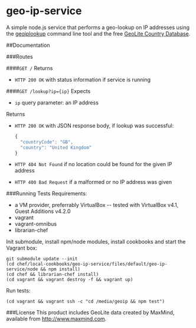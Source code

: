 geo-ip-service
==============

A simple node.js service that performs a geo-lookup on IP addresses using the [geoiplookup](http://manpages.ubuntu.com/manpages/hardy/man1/geoiplookup.1.html) command line tool and the free [GeoLite Country Database](http://dev.maxmind.com/geoip/legacy/geolite/).

##Documentation


###Routes

####`GET /`
Returns
- `HTTP 200 OK` with status information if service is running

####`GET /lookup?ip={ip}`
Expects
- `ip` query parameter: an IP address

Returns
- `HTTP 200 OK` with JSON response body, if lookup was successful:

  ``` js
  {
    "countryCode": "GB",
    "country": "United Kingdom"
  }
  ```
- `HTTP 404 Not Found` if no location could be found for the given IP address
- `HTTP 400 Bad Request` if a malformed or no IP address was given


###Running Tests
Requirements:
- a VM provider, preferrably VirtualBox
  -- tested with VirtualBox v4.1, Guest Additions v4.2.0
- vagrant 
- vagrant-omnibus
- librarian-chef

Init submodule, install npm/node modules, install cookbooks and start the Vagrant box:
```
git submodule update --init
(cd chef/local-cookbooks/geo-ip-service/files/default/geo-ip-service/node && npm install)
(cd chef && librarian-chef install)
(cd vagrant && vagrant destroy -f && vagrant up)
```

Run tests:
```
(cd vagrant && vagrant ssh -c "cd /media/geoip && npm test")
```


###License
This product includes GeoLite data created by MaxMind, available from http://www.maxmind.com.

